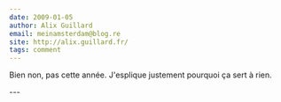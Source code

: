 ```yaml
---
date: 2009-01-05
author: Alix Guillard
email: meinamsterdam@blog.re
site: http://alix.guillard.fr/
tags: comment
---
```


<p>
Bien non, pas cette année. J'esplique justement pourquoi ça sert à rien.
</p>
---